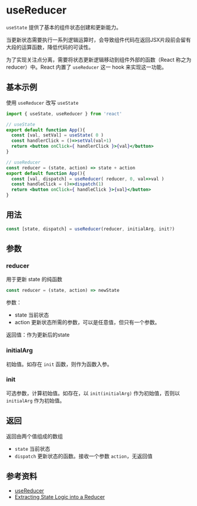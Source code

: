 # useReducer
`useState` 提供了基本的组件状态创建和更新能力。

当更新状态需要执行一系列逻辑运算时，会导致组件代码在返回JSX片段前会留有大段的运算函数，降低代码的可读性。

为了实现关注点分离，需要将状态更新逻辑移动到组件外部的函数（React 称之为 reducer）中。React 内置了 `useReducer` 这一 hook 来实现这一功能。

## 基本示例
使用 `useReducer` 改写 `useState`

```jsx
import { useState, useReducer } from 'react'

// useState
export default function App(){
  const [val, setVal] = useState( 0 )
  const handlerClick = ()=>setVal(val+1)
  return <button onClick={ handlerClick }>{val}</button>
}

// useReducer
const reducer = (state, action) => state + action
export default function App(){
  const [val, dispatch] = useReducer( reducer, 0, val=>val )
  const handleClick = ()=>dispatch(1)
  return <button onClick={ handleClick }>{val}</button>
}
```

## 用法
```jsx
const [state, dispatch] = useReducer(reducer, initialArg, init?)
```

## 参数

### reducer
用于更新 state 的纯函数
```js
const reducer = (state, action) => newState
```

参数：  
- state 当前状态
- action 更新状态所需的参数，可以是任意值，但只有一个参数。

返回值：作为更新后的state

### initialArg
初始值。如存在 `init` 函数，则作为函数入参。

### init
可选参数，计算初始值。如存在，以 `init(initialArg)` 作为初始值，否则以 `initialArg` 作为初始值。

## 返回
返回由两个值组成的数组
- `state` 当前状态
- `dispatch` 更新状态的函数。接收一个参数 `action`，无返回值

## 参考资料

- [useReducer](https://18.react.dev/reference/react/useReducer)
- [Extracting State Logic into a Reducer](https://18.react.dev/learn/extracting-state-logic-into-a-reducer)